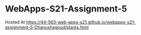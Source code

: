 # WebApps-S21-Assignment-5
Hosted At
<https://44-563-web-apps-s21.github.io/webapps-s21-assignment-5-Dhanushagoud/plants.html>
